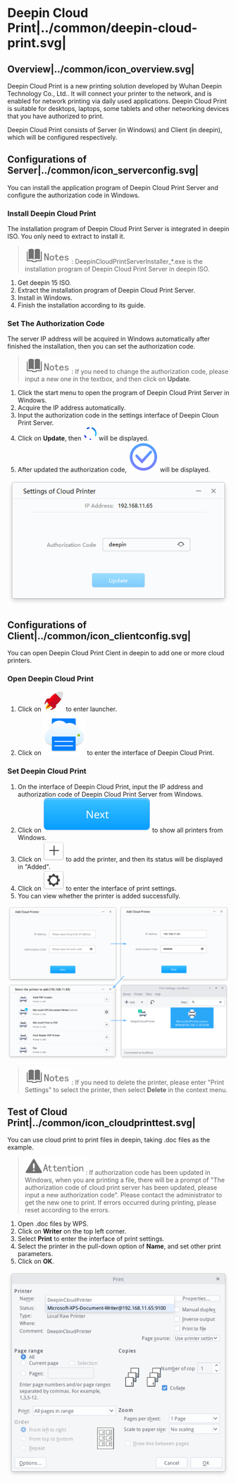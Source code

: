 # Deepin Cloud Print|../common/deepin-cloud-print.svg|

## Overview|../common/icon_overview.svg|

Deepin Cloud Print is a new printing solution developed by Wuhan Deepin Technology Co., Ltd.. It will connect your printer to the network, and is enabled for network printing via daily used applications. Deepin Cloud Print is suitable for desktops, laptops, some tablets and other networking devices that you have authorized to print.

Deepin Cloud Print consists of Server (in Windows) and Client (in deepin), which will be configured respectively.

## Configurations of Server|../common/icon_serverconfig.svg|

You can install the application program of Deepin Cloud Print Server and configure the authorization code in Windows.

### Install Deepin Cloud Print

The installation program of Deepin Cloud Print Server is integrated in deepin ISO. You only need to extract to install it.

> ![notes](icon/notes.svg): DeepinCloudPrintServerInstaller_*.exe is the installation program of Deepin Cloud Print Server in deepin ISO.

1. Get deepin 15 ISO.
2. Extract the installation program of Deepin Cloud Print Server.
3. Install in Windows.
4. Finish the installation according to its guide.

### Set The Authorization Code

The server IP address will be acquired in Windows automatically after finished the installation, then you can set the authorization code.

> ![notes](icon/notes.svg): If you need to change the authorization code, please input a new one in the textbox, and then click on **Update**.

1. Click the start menu to open the program of Deepin Cloud Print Server in Windows.
2. Acquire the IP address automatically.
3. Input the authorization code in the settings interface of Deepin Cloun Print Server.
4. Click on **Update**, then ![spinner](icon/icon_spinner.png) will be displayed.
5. After updated the authorization code, ![success](icon/icon_success.svg) will be displayed.

 ![0|windowssetting](png/windowssetting.png)

## Configurations of Client|../common/icon_clientconfig.svg|

You can open Deepin Cloud Print Cient in deepin to add one or more cloud printers.

### Open Deepin Cloud Print

1. Click on ![launcher-24](icon/launcher-24.svg) to enter launcher.
2. Click on ![printer-24](icon/printer-24.svg) to enter the interface of Deepin Cloud Print.

### Set Deepin Cloud Print

1. On the interface of Deepin Cloud Print, input the IP address and authorization code of Deepin Cloud Print Server from Windows.
2. Click on ![icon_next](icon/icon_next.svg) to show all printers from Windows.
3. Click on ![icon_plus](icon/icon_plus.svg) to add the printer, and then its status will be displayed in "Added".
4. Click on ![icon_setting](icon/icon_setting.svg) to enter the interface of print settings.
5. You can view whether the printer is added successfully.

 ![1|deepinssetting](png/deepinssetting.png)

> ![notes](icon/notes.svg): If you need to delete the printer, please enter "Print Settings" to select the printer, then select **Delete** in the context menu.

## Test of Cloud Print|../common/icon_cloudprinttest.svg|

You can use cloud print to print files in deepin, taking .doc files as the example.

> ![attention](icon/attention.svg): If authorization code has been updated in Windows, when you are printing a file, there will be a prompt of "The authorization code of cloud print server has been updated, please input a new authorization code". Please contact the administrator to get the new one to print. If errors occurred during printing, please reset according to the errors.

1. Open .doc files by WPS.
2. Click on **Writer** on the top left corner.
3. Select **Print** to enter the interface of print settings.
4. Select the printer in the pull-down option of **Name**, and set other print parameters.
5. Click on **OK**.

 ![0|printsetting](png/printsetting.png)
